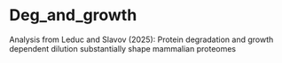 # Deg_and_growth
Analysis from Leduc and Slavov (2025): Protein degradation and growth dependent dilution substantially shape mammalian proteomes

